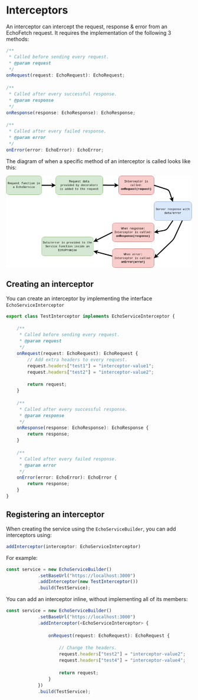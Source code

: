# Interceptors

An interceptor can intercept the request, response & error from an EchoFetch request.
It requires the implementation of the following 3 methods:

```typescript
/**
 * Called before sending every request.
 * @param request
 */
onRequest(request: EchoRequest): EchoRequest;

/**
 * Called after every successful response.
 * @param response
 */
onResponse(response: EchoResponse): EchoResponse;

/**
 * Called after every failed response.
 * @param error
 */
onError(error: EchoError): EchoError;
```

The diagram of when a specific method of an interceptor is called looks like this:

![Interceptor diagram](/img/interceptor_diagram.png)

## Creating an interceptor

You can create an interceptor by implementing the interface `EchoServiceInterceptor`

```typescript
export class TestInterceptor implements EchoServiceInterceptor {

    /**
     * Called before sending every request.
     * @param request
     */
    onRequest(request: EchoRequest): EchoRequest {
        // Add extra headers to every request.
        request.headers["test1"] = "interceptor-value1";
        request.headers["test2"] = "interceptor-value2";

        return request;
    }
    
    /**
     * Called after every successful response.
     * @param response
     */
    onResponse(response: EchoResponse): EchoResponse {
        return response;
    }
    
    /**
     * Called after every failed response.
     * @param error
     */
    onError(error: EchoError): EchoError {
        return response;
    }
}
```

## Registering an interceptor

When creating the service using the `EchoServiceBuilder`, you can add interceptors using:

```typescript
addInterceptor(interceptor: EchoServiceInterceptor)
```

For example:

```typescript
const service = new EchoServiceBuilder()
            .setBaseUrl("https://localhost:3000")
            .addInterceptor(new TestInterceptor())
            .build(TestService);
```

You can add an interceptor inline, without implementing all of its members:

```typescript
const service = new EchoServiceBuilder()
            .setBaseUrl("https://localhost:3000")
            .addInterceptor(<EchoServiceInterceptor> {

                onRequest(request: EchoRequest): EchoRequest {

                    // Change the headers.
                    request.headers["test2"] = "interceptor-value2";
                    request.headers["test4"] = "interceptor-value4";

                    return request;
                }
            })
            .build(TestService);
```